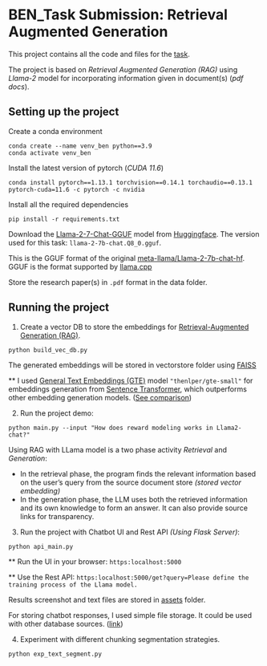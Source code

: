 # BEN_Task Submission: Retrieval Augmented Generation

This project contains all the code and files for the [task]().

The project is based on _Retrieval Augmented Generation (RAG)_ using _Llama-2_ model for incorporating information given in document(s) (_pdf docs_).

## Setting up the project

Create a conda environment

```shell
conda create --name venv_ben python==3.9
conda activate venv_ben
```

Install the latest version of pytorch (_CUDA 11.6_)
```shell
conda install pytorch==1.13.1 torchvision==0.14.1 torchaudio==0.13.1 pytorch-cuda=11.6 -c pytorch -c nvidia
```

Install all the required dependencies
```shell
pip install -r requirements.txt
```

Download the [Llama-2-7-Chat-GGUF](https://huggingface.co/TheBloke/Llama-2-7B-Chat-GGUF/tree/main) model from [Huggingface](https://huggingface.co/). The version used for this task: `llama-2-7b-chat.Q8_0.gguf`.

This is the GGUF format of the original [meta-llama/Llama-2-7b-chat-hf](https://huggingface.co/meta-llama/Llama-2-7b-chat-hf). GGUF is the format supported by [llama.cpp](https://github.com/ggerganov/llama.cpp)

Store the research paper(s) in `.pdf` format in the data folder.

## Running the project

1. Create a vector DB to store the embeddings for [Retrieval-Augmented Generation (RAG)](https://arxiv.org/abs/2005.11401).

```shell
python build_vec_db.py
```

The generated embeddings will be stored in vectorstore folder using [FAISS](https://github.com/facebookresearch/faiss)

** I used [General Text Embeddings (GTE)](https://arxiv.org/abs/2308.03281) model `"thenlper/gte-small"` for embeddings generation from [Sentence Transformer](https://www.sbert.net/), which outperforms other embedding generation models. ([See comparison](https://huggingface.co/thenlper/gte-small))

2. Run the project demo:

```shell
python main.py --input "How does reward modeling works in Llama2-chat?"
```
Using RAG with LLama model is a two phase activity _*Retrieval*_ and _*Generation*_:
- In the retrieval phase, the program finds the relevant information based on the user’s query from the source document store _(stored vector embedding)_
- In the generation phase, the LLM uses both the retrieved information and its own knowledge to form an answer. It can also provide source links for transparency.

3. Run the project with Chatbot UI and Rest API _(Using Flask Server)_:

```shell
python api_main.py
```

** Run the UI in your browser: `https:localhost:5000`

** Use the Rest API: `https:localhost:5000/get?query=Please define the training process of the Llama model.`

Results screenshot and text files are stored in [assets]() folder.

For storing chatbot responses, I used simple file storage. It could be used with other database sources. ([link]())

4. Experiment with different chunking segmentation strategies.

```shell
python exp_text_segment.py
```







